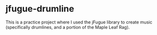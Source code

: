 # jfugue-drumline
This is a practice project where I used the jFugue library to create music (specifically drumlines, and a portion of the Maple Leaf Rag).
